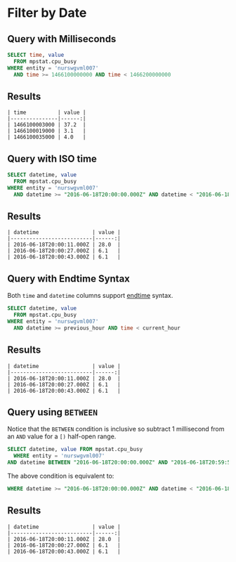 # Filter by Date

## Query with Milliseconds

```sql
SELECT time, value 
  FROM mpstat.cpu_busy 
WHERE entity = 'nurswgvml007' 
  AND time >= 1466100000000 AND time < 1466200000000
```

## Results

```ls
| time          | value | 
|---------------|------:| 
| 1466100003000 | 37.2  | 
| 1466100019000 | 3.1   | 
| 1466100035000 | 4.0   | 
```

## Query with ISO time

```sql
SELECT datetime, value 
  FROM mpstat.cpu_busy 
WHERE entity = 'nurswgvml007' 
  AND datetime >= "2016-06-18T20:00:00.000Z" AND datetime < "2016-06-18T21:00:00.000Z"
```

## Results

```ls
| datetime                 | value | 
|--------------------------|------:| 
| 2016-06-18T20:00:11.000Z | 28.0  | 
| 2016-06-18T20:00:27.000Z | 6.1   | 
| 2016-06-18T20:00:43.000Z | 6.1   | 
```

## Query with Endtime Syntax

Both `time` and `datetime` columns support [endtime](/end-time-syntax.md) syntax.

```sql
SELECT datetime, value 
  FROM mpstat.cpu_busy 
WHERE entity = 'nurswgvml007' 
  AND datetime >= previous_hour AND time < current_hour
```

## Results

```ls
| datetime                 | value | 
|--------------------------|------:| 
| 2016-06-18T20:00:11.000Z | 28.0  | 
| 2016-06-18T20:00:27.000Z | 6.1   | 
| 2016-06-18T20:00:43.000Z | 6.1   | 
```

## Query using `BETWEEN`

Notice that the `BETWEEN` condition is inclusive so subtract 1 millisecond from an `AND` value for a `[)` half-open range.

```sql
SELECT datetime, value FROM mpstat.cpu_busy 
  WHERE entity = 'nurswgvml007' 
AND datetime BETWEEN "2016-06-18T20:00:00.000Z" AND "2016-06-18T20:59:59.999Z"
```

The above condition is equivalent to:

```sql
WHERE datetime >= "2016-06-18T20:00:00.000Z" AND datetime < "2016-06-18T21:00:00.000Z"
```

## Results

```ls
| datetime                 | value | 
|--------------------------|------:| 
| 2016-06-18T20:00:11.000Z | 28.0  | 
| 2016-06-18T20:00:27.000Z | 6.1   | 
| 2016-06-18T20:00:43.000Z | 6.1   | 
```
